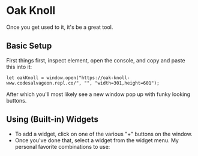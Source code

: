 # Oak Knoll
Once you get used to it, it's be a great tool.

## Basic Setup
First things first, inspect element, open the console, and copy and paste this into it:
```
let oakKnoll = window.open("https://oak-knoll-www.codesalvageon.repl.co/", "", "width=301,height=601");
```
After which you'll most likely see a new window pop up with funky looking buttons.

## Using (Built-in) Widgets
* To add a widget, click on one of the various "+" buttons on the window. 
* Once you've done that, select a widget from the widget menu.
My personal favorite combinations to use:
